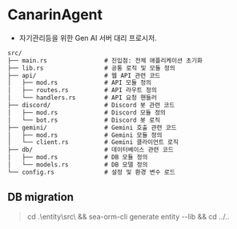 
# CanarinAgent

- 자기관리등을 위한 Gen AI 서버 대리 프로시저.

```txt
src/
├── main.rs                # 진입점: 전체 애플리케이션 초기화
├── lib.rs                 # 공통 로직 및 모듈 정의
├── api/                   # 웹 API 관련 코드
│   ├── mod.rs             # API 모듈 정의
│   ├── routes.rs          # API 라우트 정의
│   └── handlers.rs        # API 요청 핸들러
├── discord/               # Discord 봇 관련 코드
│   ├── mod.rs             # Discord 모듈 정의
│   └── bot.rs             # Discord 봇 로직
├── gemini/                # Gemini 호출 관련 코드
│   ├── mod.rs             # Gemini 모듈 정의
│   └── client.rs          # Gemini 클라이언트 로직
├── db/                    # 데이터베이스 관련 코드
│   ├── mod.rs             # DB 모듈 정의
│   └── models.rs          # DB 모델 정의
└── config.rs              # 설정 및 환경 변수 로드

```

## DB migration

> cd .\entity\src\ && sea-orm-cli generate entity --lib && cd ../..
